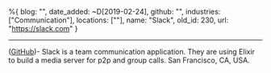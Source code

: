 %{
  blog: "",
  date_added: ~D[2019-02-24],
  github: "",
  industries: ["Communication"],
  locations: [""],
  name: "Slack",
  old_id: 230,
  url: "https://slack.com"
}

---

([GitHub](https://github.com/slackhq/))- Slack is a team communication application. They are using Elixir to build a media server for p2p and group calls. San Francisco, CA, USA.
